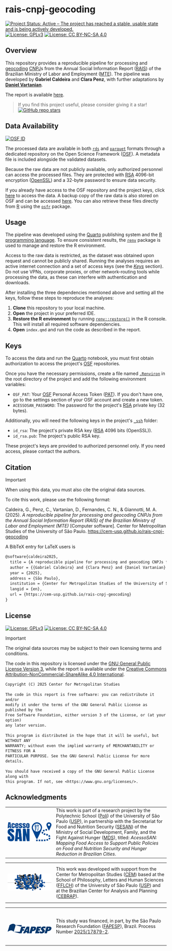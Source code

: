 # rais-cnpj-geocoding

<!-- badges: start -->
[![Project Status: Active – The project has reached a stable, usable state and is being actively developed.](https://www.repostatus.org/badges/latest/active.svg)](https://www.repostatus.org/#active)
[![License: GPLv3](https://img.shields.io/badge/license-GPLv3-bd0000.svg)](https://www.gnu.org/licenses/gpl-3.0)
[![License: CC BY-NC-SA 4.0](https://img.shields.io/badge/license-CC_BY--NC--SA_4.0-lightgrey.svg)](https://creativecommons.org/licenses/by-nc-sa/4.0/)
<!-- badges: end -->

## Overview

This repository provides a reproducible pipeline for processing and [geocoding](https://en.wikipedia.org/wiki/Address_geocoding) [CNPJ](https://en.wikipedia.org/wiki/CNPJ)s from the Annual Social Information Report ([RAIS](https://www.rais.gov.br/)) of the Brazilian Ministry of Labor and Employment ([MTE](https://www.gov.br/trabalho-e-emprego)). The pipeline was developed by **Gabriel Caldeira** and **Clara Penz**, with further adaptations by [**Daniel Vartanian**](https://github.com/danielvartan).

The report is available [here](https://cem-usp.github.io/rais-cnpj-geocoding/).

> If you find this project useful, please consider giving it a star! [![GitHub repo stars](https://img.shields.io/github/stars/cem-usp/logo-pattern)](https://github.com/cem-usp/rais-cnpj-geocoding/)

## Data Availability

[![OSF ID](https://img.shields.io/badge/OSF%20ID-p5ufj-1284C5.svg)](https://osf.io/p5ufj/)

The processed data are available in both [`rds`](https://rdrr.io/r/base/readRDS.html) and [`parquet`](https://en.wikipedia.org/wiki/Apache_Parquet) formats through a dedicated repository on the Open Science Framework ([OSF](https://osf.io/)). A metadata file is included alongside the validated datasets.

Because the raw data are not publicly available, only authorized personnel can access the processed files. They are protected with [RSA](https://en.wikipedia.org/wiki/RSA_cryptosystem) 4096-bit encryption ([OpenSSL](https://www.openssl.org/)) and a 32-byte password to ensure data security.

If you already have access to the OSF repository and the project keys, click [here](https://osf.io/) to access the data. A backup copy of the raw data is also stored on OSF and can be accessed [here](https://osf.io/tdswp/). You can also retrieve these files directly from [R](https://www.r-project.org/) using the [`osfr`](https://docs.ropensci.org/osfr/) package.

## Usage

The pipeline was developed using the [Quarto](https://quarto.org/) publishing system and the [R programming language](https://www.r-project.org/). To ensure consistent results, the [`renv`](https://rstudio.github.io/renv/) package is used to manage and restore the R environment.

Access to the raw data is restricted, as the dataset was obtained upon request and cannot be publicly shared. Running the analyses requires an active internet connection and a set of access keys (see the [*Keys*](#keys) section). Do not use VPNs, corporate proxies, or other network-routing tools while processing the data, as these can interfere with authentication and downloads.

After installing the three dependencies mentioned above and setting all the keys, follow these steps to reproduce the analyses:

1. **Clone** this repository to your local machine.
2. **Open** the project in your preferred IDE.
3. **Restore the R environment** by running [`renv::restore()`](https://rstudio.github.io/renv/reference/restore.html) in the R console. This will install all required software dependencies.
4. **Open** `index.qmd` and run the code as described in the report.

## Keys

To access the data and run the [Quarto](https://quarto.org/) notebook, you must first obtain authorization to access the project's [OSF](https://osf.io) repositories.

Once you have the necessary permissions, create a file named [`.Renviron`](https://bookdown.org/csgillespie/efficientR/set-up.html#:~:text=2.4.6%20The%20.Renviron%20file) in the root directory of the project and add the following environment variables:

- `OSF_PAT`: Your [OSF](https://osf.io/) Personal Access Token ([PAT](https://en.wikipedia.org/wiki/Personal_access_token)). If you don't have one, go to the settings section of your OSF account and create a new token.
- `ACESSOSAN_PASSWORD`: The password for the project's [RSA](https://en.wikipedia.org/wiki/RSA_cryptosystem) private key (32 bytes).

Additionally, you will need the following keys in the project's [`_ssh`](_ssh) folder:

- `id_rsa`: The project's private RSA key ([RSA](https://en.wikipedia.org/wiki/RSA_cryptosystem) 4096 bits (OpenSSL)).
- `id_rsa.pub`: The project's public RSA key.

These project's keys are provided to authorized personnel only. If you need access, please contact the authors.

## Citation

> [!IMPORTANT]
> When using this data, you must also cite the original data sources.

To cite this work, please use the following format:

Caldeira, G., Penz, C., Vartanian, D., Fernandes, C. N., & Giannotti, M. A. (2025). *A reproducible pipeline for processing and geocoding CNPJs from the Annual Social Information Report (RAIS) of the Brazilian Ministry of Labor and Employment (MTE)* \[Computer software\]. Center for Metropolitan Studies of the University of São Paulo. <https://cem-usp.github.io/rais-cnpj-geocoding>

A BibTeX entry for LaTeX users is

```latex
@software{caldeira2025,
  title = {A reproducible pipeline for processing and geocoding CNPJs from the Annual Social Information Report (RAIS) of the Brazilian Ministry of Labor and Employment (MTE)},
  author = {{Gabriel Caldeira} and {Clara Penz} and {Daniel Vartanian} and {Camila Nastari Fernandes} and {Mariana Abrantes Giannotti}},
  year = {2025},
  address = {São Paulo},
  institution = {Center for Metropolitan Studies of the University of São Paulo},
  langid = {en},
  url = {https://cem-usp.github.io/rais-cnpj-geocoding}
}
```

## License

[![License: GPLv3](https://img.shields.io/badge/license-GPLv3-bd0000.svg)](https://www.gnu.org/licenses/gpl-3.0)
[![License: CC BY-NC-SA 4.0](https://img.shields.io/badge/license-CC_BY--NC--SA_4.0-lightgrey.svg)](https://creativecommons.org/licenses/by-nc-sa/4.0/)

> [!IMPORTANT]
> The original data sources may be subject to their own licensing terms and conditions.

The code in this repository is licensed under the [GNU General Public License Version 3](https://www.gnu.org/licenses/gpl-3.0), while the report is available under the [Creative Commons Attribution-NonCommercial-ShareAlike 4.0 International](https://creativecommons.org/licenses/by-nc-sa/4.0/).

``` text
Copyright (C) 2025 Center for Metropolitan Studies

The code in this report is free software: you can redistribute it and/or
modify it under the terms of the GNU General Public License as published by the
Free Software Foundation, either version 3 of the License, or (at your option)
any later version.

This program is distributed in the hope that it will be useful, but WITHOUT ANY
WARRANTY; without even the implied warranty of MERCHANTABILITY or FITNESS FOR A
PARTICULAR PURPOSE. See the GNU General Public License for more details.

You should have received a copy of the GNU General Public License along with
this program. If not, see <https://www.gnu.org/licenses/>.
```

## Acknowledgments

<table>
  <tr>
    <td width="30%">
      <br>
      <p align="center">
        <a href="https://doi.org/10.17605/OSF.IO/ZE6WT"><img src="images/acessosan-logo.svg" width="140em"/></a>
      </p>
      <br>
    </td>
    <td width="70%">
      This work is part of a research project by the Polytechnic School (<a href="https://www.poli.usp.br/">Poli</a>) of the University of São Paulo (<a href="https://usp.br/">USP</a>), in partnership with the Secretariat for Food and Nutrition Security (<a href="https://www.gov.br/mds/pt-br/orgaos/SESAN">SESAN</a>) of the Ministry of Social Development, Family, and the Fight Against Hunger (<a href="https://www.gov.br/mds/">MDS</a>), titled: <em>AcessoSAN: Mapping Food Access to Support Public Policies on Food and Nutrition Security and Hunger Reduction in Brazilian Cities</em>.
    </td>
  </tr>
</table>

<table>
  <tr>
    <td width="30%">
      <br>
      <p align="center">
        <a href="https://centrodametropole.fflch.usp.br"><img src="images/cem-icon.svg" width="190em"/></a>
      </p>
      <br>
    </td>
    <td width="70%">
      This work was developed with support from the Center for Metropolitan Studies (<a href="https://centrodametropole.fflch.usp.br">CEM</a>) based at the School of Philosophy, Letters and Human Sciences (<a href="https://www.fflch.usp.br/">FFLCH</a>) of the University of São Paulo (<a href="https://usp.br">USP</a>) and at the Brazilian Center for Analysis and Planning (<a href="https://cebrap.org.br/">CEBRAP</a>).
    </td>
  </tr>
</table>

<table>
  <tr>
    <td width="30%">
      <br>
      <p align="center">
        <br> <a href="https://fapesp.br/"><img src="images/fapesp-logo.svg" width="160em"/></a>
      </p>
      <br>
    </td>
    <td width="70%">
      This study was financed, in part, by the São Paulo Research Foundation (<a href="https://fapesp.br/">FAPESP</a>), Brazil. Process Number <a href="https://bv.fapesp.br/en/bolsas/231507/geospatial-data-science-applied-to-food-policies/">2025/17879-2</a>.
    </td>
  </tr>
</table>
